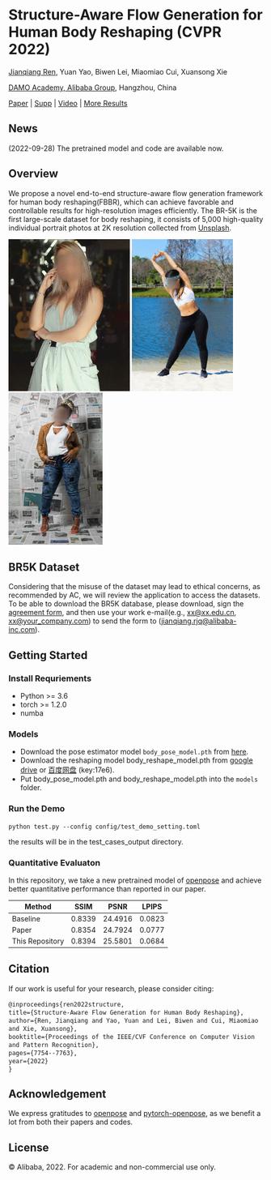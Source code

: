

Structure-Aware Flow Generation for Human Body Reshaping (CVPR 2022)
=====


[Jianqiang Ren](rjq235@gmail.com), Yuan Yao, Biwen Lei, Miaomiao Cui, Xuansong Xie  

[DAMO Academy, Alibaba Group](https://damo.alibaba.com), Hangzhou, China

[Paper](https://arxiv.org/abs/2203.04670) | [Supp](https://drive.google.com/file/d/1wZDQK5I1PG9DYpKJHDS5NH9DCsQ3FUD1/view?usp=sharing) | [Video](https://www.youtube.com/watch?v=U7MTOXm4Uhc&t=130s) | [More Results](https://cloud.video.taobao.com/play/u/null/p/1/e/6/t/1/d/ud/350344036910.mp4)


## News
(2022-09-28) The pretrained model and code are available now.


## Overview
We propose a novel end-to-end structure-aware flow generation framework for human body reshaping(FBBR), which can achieve favorable and controllable results for high-resolution images efficiently. The BR-5K is the first large-scale dataset for body reshaping, it consists of 5,000 high-quality individual portrait photos at 2K resolution collected from [Unsplash](https://unsplash.com/).

<img src="gif/438.gif" height="300px"/> <img src="gif/285.gif" height="300px"/> <img src="gif/998.gif" height="300px"/>



## BR5K Dataset
Considering that the misuse of the dataset may lead to ethical concerns, as recommended by AC, we will review the application to access the datasets. To be able to download the BR5K database, please download, sign the [agreement form](https://raw.githubusercontent.com/JianqiangRen/FlowBasedBodyReshaping/main/EULA/EULA0310.pdf), and then use your work e-mail(e.g., xx@xx.edu.cn,  xx@your_company.com) to send the form to ([jianqiang.rjq@alibaba-inc.com](jianqiang.rjq@alibaba-inc.com)).

## Getting Started
### Install Requriements
* Python >= 3.6
* torch  >= 1.2.0
* numba

### Models
* Download the pose estimator model `body_pose_model.pth` from [here](https://github.com/Hzzone/pytorch-openpose).
* Download the reshaping model body_reshape_model.pth from [google drive](https://drive.google.com/file/d/1E2kwYVCopNzcmi2U2vWXORyiJmExcezD/view?usp=sharing) or [百度网盘](https://pan.baidu.com/s/1hxlh5jipyaEi1R6NLm8KFg?pwd=17e6) (key:17e6).
* Put body_pose_model.pth and body_reshape_model.pth into the `models` folder.


### Run the Demo


    python test.py --config config/test_demo_setting.toml

 the results will be in the test_cases_output directory.

### Quantitative Evaluaton

In this repository, we take a new pretrained model of [openpose](https://github.com/Hzzone/pytorch-openpose) and achieve better quantitative performance than reported in our paper.

| Method          | SSIM  | PSNR  |LPIPS  |
|-----------------| ----  |----  |----  |
| Baseline        | 0.8339 |  24.4916 | 0.0823 |
| Paper           | 0.8354  |24.7924|0.0777 |
| This Repository | 0.8394|25.5801|0.0684|



## Citation
If our work is useful for your research, please consider citing:


	@inproceedings{ren2022structure,
	title={Structure-Aware Flow Generation for Human Body Reshaping},
	author={Ren, Jianqiang and Yao, Yuan and Lei, Biwen and Cui, Miaomiao and Xie, Xuansong},
	booktitle={Proceedings of the IEEE/CVF Conference on Computer Vision and Pattern Recognition},
	pages={7754--7763},
	year={2022}
	}

## Acknowledgement
We express gratitudes to [openpose](https://github.com/CMU-Perceptual-Computing-Lab/openpose) 
and [pytorch-openpose](https://github.com/Hzzone/pytorch-openpose), as we benefit a lot from both their papers and codes.

## License
© Alibaba, 2022. For academic and non-commercial use only.
 
